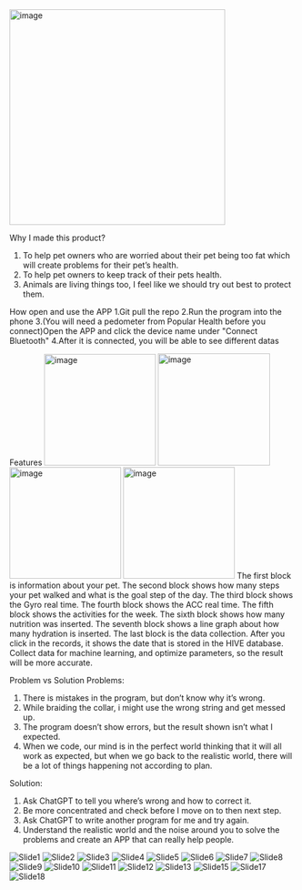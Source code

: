 <img width="379" alt="image" src="https://user-images.githubusercontent.com/129605266/235885353-09d1cb41-db97-445f-8a04-bfcf213099a1.png">

Why I made this product?
1. To help pet owners who are worried about their pet being too fat which will create problems for their pet’s health.
2. To help pet owners to keep track of their pets health.
3. Animals are living things too, I feel like we should try out best to protect them.

How open and use the APP
1.Git pull the repo
2.Run the program into the phone
3.(You will need a pedometer from Popular Health before you connect)Open the APP and click the device name under "Connect Bluetooth"
4.After it is connected, you will be able to see different datas

Features
<img width="196" alt="image" src="https://user-images.githubusercontent.com/129605266/235922979-509698a7-d46d-435b-82c8-0e066f8535cd.png">
<img width="197" alt="image" src="https://user-images.githubusercontent.com/129605266/235923000-45e823b8-75b7-41a3-a019-1154a8206fd5.png">
<img width="196" alt="image" src="https://user-images.githubusercontent.com/129605266/235932458-027fc270-7bea-4158-9eb2-3624fb4ed336.png">
<img width="196" alt="image" src="https://user-images.githubusercontent.com/129605266/235923047-13c08385-56e7-4d1d-94f8-4f6b42d1136d.png">
The first block is information about your pet.
The second block shows how many steps your pet walked and what is the goal step of the day.
The third block shows the Gyro real time.
The fourth block shows the ACC real time.
The fifth block shows the activities for the week.
The sixth block shows how many nutrition was inserted.
The seventh block shows a line graph about how many hydration is inserted.
The last block is the data collection.
After you click in the records, it shows the date that is stored in the HIVE database.
Collect data for machine learning, and optimize parameters, so the result will be more accurate.

Problem vs Solution
Problems:
1. There is mistakes in the program, but don’t know why it’s wrong.
2. While braiding the collar, i might use the wrong string and get messed up.
3. The program doesn’t show errors, but the result shown isn’t what I expected.
4. When we code, our mind is in the perfect world thinking that it will all work as expected, but when we go back to the realistic world, there will be a lot of things happening not according to plan.

Solution:
1. Ask ChatGPT to tell you where’s wrong and how to correct it.
2. Be more concentrated and check before I move on to then next step.
3. Ask ChatGPT to write another program for me and try again.
4. Understand the realistic world and the noise around you to solve the problems and create an APP that can really help people.

![Slide1](https://user-images.githubusercontent.com/129605266/235932874-2341fe5d-6d7d-4246-84cf-1fa409b776bf.jpeg)
![Slide2](https://user-images.githubusercontent.com/129605266/235932914-deb62b19-c800-4ffe-8404-79f19bb96513.jpeg)
![Slide3](https://user-images.githubusercontent.com/129605266/235932957-7836c571-db08-40c7-8cf0-79264b865ae5.jpeg)
![Slide4](https://user-images.githubusercontent.com/129605266/235933186-0a061618-dc48-49f9-ba85-736669e915a7.jpeg)
![Slide5](https://user-images.githubusercontent.com/129605266/235933208-dc6fe526-d723-42f7-b15d-155d019bd15e.jpeg)
![Slide6](https://user-images.githubusercontent.com/129605266/235933221-f63bcbbb-4e46-4034-b42f-03ccc5f4943a.jpeg)
![Slide7](https://user-images.githubusercontent.com/129605266/235933263-c9817a2e-8313-4b4b-8ee2-70fd385f2820.jpeg)
![Slide8](https://user-images.githubusercontent.com/129605266/235933299-9a17aa29-04d6-4394-9b39-e32230c25ebc.jpeg)
![Slide9](https://user-images.githubusercontent.com/129605266/235933311-81691bcd-4499-4522-a8da-8d9e3954dd61.jpeg)
![Slide10](https://user-images.githubusercontent.com/129605266/235933322-8814927f-36ac-48cd-98ed-105feafaaa0a.jpeg)
![Slide11](https://user-images.githubusercontent.com/129605266/235933382-45205839-2ebf-4202-86e9-b23ba7a44911.jpeg)
![Slide12](https://user-images.githubusercontent.com/129605266/235933398-feee1dbc-239b-4ef9-8581-1ffdbbc76a90.jpeg)
![Slide13](https://user-images.githubusercontent.com/129605266/235933415-1750e8c2-f19e-4473-8247-c457deed6270.jpeg)
![Slide15](https://user-images.githubusercontent.com/129605266/235933599-780513d7-287a-4097-9982-4b69c30d400e.jpeg)
![Slide17](https://user-images.githubusercontent.com/129605266/235933628-656c4447-eef0-4f59-ad8b-5882a6190ed2.jpeg)
![Slide18](https://user-images.githubusercontent.com/129605266/235933700-00dd2238-0e3e-4d31-b690-ba0aad57bb41.jpeg)
